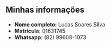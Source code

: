 
## Minhas informações 
- **Nome completo:** Lucas Soares Silva
- **Matrícula:** 01631745
- **Whatsapp:** (82) 99608-1073
  

